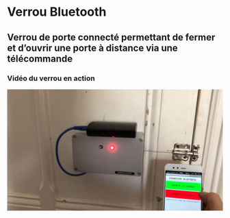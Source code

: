# Verrou Bluetooth

## Verrou de porte connecté permettant de fermer et d’ouvrir une porte à distance via une télécommande

### Vidéo du verrou en action 

[![illustration video](illustration_video/miniature_video.png)](https://armand-wayoff.com/electronique/verrou#2)
